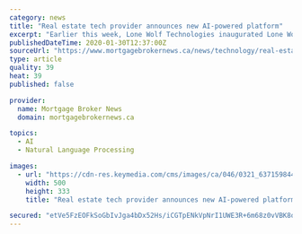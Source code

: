 ```yaml
---
category: news
title: "Real estate tech provider announces new AI-powered platform"
excerpt: "Earlier this week, Lone Wolf Technologies inaugurated Lone Wolf Insights, which incorporates AI to translate brokerage data into plain language for strategic leaders. “The solution aggregates and performs complex calculations on back office data, turning essential information like company dollar, gross commission income (GCI), and year-over ..."
publishedDateTime: 2020-01-30T12:37:00Z
sourceUrl: "https://www.mortgagebrokernews.ca/news/technology/real-estate-tech-provider-announces-new-aipowered-platform-325636.aspx"
type: article
quality: 39
heat: 39
published: false

provider:
  name: Mortgage Broker News
  domain: mortgagebrokernews.ca

topics:
  - AI
  - Natural Language Processing

images:
  - url: "https://cdn-res.keymedia.com/cms/images/ca/046/0321_637159844376488374.jpg"
    width: 500
    height: 333
    title: "Real estate tech provider announces new AI-powered platform"

secured: "etVe5FzEOFkSoGbIvJga4bDx52Hs/iCGTpENkVpNrI1UWE3R+6m68z0vVBK8ocgaEG+LE94ekVl/mPidSwt5BhrAUvtYn0qQQ76PyZxOkgf5gFzNFyZdop9YN8aFaPZQ2jJ0x4tkmc+rB4qdrBrNPa0C0h2fLG7yG1GFD6eYNz3BNUZHiLJJeyCslVgYRaMT0pVVSlCKyehykMirk7ETof8n3ArEEetB9I5H4u+THipsLJN9Uoc/lJGkGRlObXXcg84MqGk42W+pdLXX8ObN0XRAwvQV/sEJoOUZdBVbc4gzzcttx6TpAfDH6ZSV9M19NNAtFbKrHx1NH/+DRbeb2/PF/FXjdyIFHr/1ceoPH81N3Xky+ZOfng9/U1O6n6nImbIotPOlhoSebqm4jpN+Y+IwbjajMzWK4mFPtk4XzVd4uLV1zOiOM/MKQvvreuyh/HE9b2MsUmtoKLJZr3y5OCn+rs9w/7ws+STRcCjjh9w=;Q/Op0SzeJu+EXT7YQq9FAw=="
---
```


